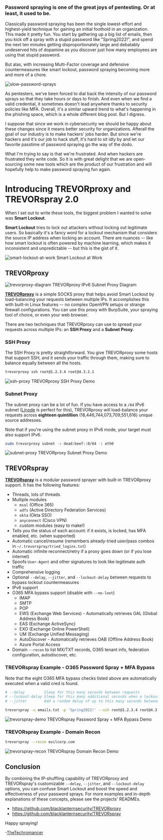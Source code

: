 ### Password spraying is one of the great joys of pentesting. Or at least, it used to be.

Classically password spraying has been the single lowest-effort and highest-yield technique for gaining an initial foothold in an organization. This made it pretty fun. You start by gathering up a big list of emails, then you kick off a spray with a stupid password like "Spring2022!", and spend the next ten minutes getting disproportionately large and debatably undeserved hits of dopamine as you discover just how many employees are using that stupid password.

But alas, with increasing Multi-Factor coverage and defensive countermeasures like smart lockout, password spraying becoming more and more of a chore.

![slow-password-sprays](https://user-images.githubusercontent.com/20261699/149404528-8c89f989-299a-4bd0-831c-c16c908a9f86.png)

As pentesters, we've been forced to dial back the intensity of our password sprays so that they take hours or days to finish. And even when we find a valid credential, it sometimes doesn't lead anywhere thanks to security policies like MFA. Overall, it's a similar upward trend to what's happening in the phishing space, which is a whole different blog post. But I digress.

I suppose that since we work in cybersecurity we should be happy about these changes since it means better security for organizations. Afterall the goal of our industry is to make hackers' jobs harder. But since we're hackers and it's our job to hack stuff, it's hard to sit idly by and let our favorite passtime of password spraying go the way of the dodo.

What I'm trying to say is that we're frustrated. And when hackers are frustrated they write code. So it is with great delight that we are open-sourcing some new tools which are the product of our frustration and will hopefully help to make password spraying fun again.

# Introducing TREVORproxy and TREVORspray 2.0

When I set out to write these tools, the biggest problem I wanted to solve was **Smart Lockout**.

**Smart Lockout** tries to lock out attackers without locking out legitimate users. So basically it's a fancy word for a lockout mechanism that considers the source IP address when locking an account. There are nuances -- like how smart lockout is often powered by machine learning, which makes it inconsistent and unpredictable -- but this is the gist of it.

![smart-lockout-at-work](https://user-images.githubusercontent.com/20261699/149381950-add2eceb-e467-4259-a24b-dfacfdef4b2c.gif)
Smart Lockout at Work

## TREVORproxy

![trevorproxy-diagram](https://user-images.githubusercontent.com/20261699/149545633-a2f14f3a-1abc-4f9a-b589-3a52385ba635.png)
TREVORproxy IPv6 Subnet Proxy Diagram

[**TREVORproxy**](https://github.com/blacklanternsecurity/TREVORproxy) is a simple SOCKS proxy that helps avoid Smart Lockout by load-balancing your requests between multiple IPs. It accomplishes this with built-in Linux features -- no complex OpenVPN setups or strange firewall configurations. You can use this proxy with BurpSuite, your spraying tool of choice, or even your web browser.

There are two techniques that TREVORproxy can use to spread your requests across multiple IPs: an **SSH Proxy** and a **Subnet Proxy**.

### SSH Proxy
The SSH Proxy is pretty straightforward. You give TREVORproxy some hosts that support SSH, and it sends your traffic through them, making sure to balance equally between all the hosts.
~~~bash
trevorproxy ssh root@1.2.3.4 root@4.3.2.1
~~~
![ssh-proxy](https://user-images.githubusercontent.com/20261699/149403633-3b6259c4-6c13-4ae5-abe6-498024a155f5.gif)
TREVORproxy SSH Proxy Demo

### Subnet Proxy
The subnet proxy can be a lot of fun. If you have access to a `/64` IPv6 subnet ([Linode](https://www.linode.com/) is perfect for this), TREVORproxy will load-balance your requests across **eighteen quintillion** (18,446,744,073,709,551,616) unique source addresses.

Note that if you're using the subnet proxy in IPv6 mode, your target must also support IPv6.

~~~bash
sudo trevorproxy subnet -s dead:beef::0/64 -i eth0
~~~
![subnet-proxy](https://user-images.githubusercontent.com/20261699/142468206-4e9a46db-b18b-4969-8934-19d1f3837300.gif)
TREVORproxy Subnet Proxy Demo

## TREVORspray

[**TREVORspray**](https://github.com/blacklanternsecurity/TREVORspray) is a modular password sprayer with built-in TREVORproxy support. It has the following features:
  - Threads, lots of threads
  - Multiple modules
      - `msol` (Office 365)
      - `adfs` (Active Directory Federation Services)
      - `okta` (Okta SSO)
      - `anyconnect` (Cisco VPN)
      - custom modules (easy to make!)
  - Tells you the status of each account: if it exists, is locked, has MFA enabled, etc. (when supported)
  - Automatic cancel/resume (remembers already-tried user/pass combos in `~/.trevorspray/tried_logins.txt`)
  - Automatic infinite reconnect/retry if a proxy goes down (or if you lose internet)
  - Spoofs `User-Agent` and other signatures to look like legitimate auth traffic
  - Comprehensive logging
  - Optional `--delay`, `--jitter`, and `--lockout-delay` between requests to bypass lockout countermeasures
  - IPv6 support
  - O365 MFA bypass support (disable with `--no-loot`)
    - IMAP
    - SMTP
    - POP
    - EWS (Exchange Web Services) - Automatically retrieves GAL (Global Address Book)
    - EAS (Exchange ActiveSync)
    - EXO (Exchange Online PowerShell)
    - UM (Exchange Unified Messaging)
    - AutoDiscover - Automatically retrieves OAB (Offline Address Book)
    - Azure Portal Access
  - Domain `--recon` to list MX/TXT records, O365 tenant info, federation configuration, autodiscover, etc.

### TREVORspray Example - O365 Password Spray + MFA Bypass
Note that the eight O365 MFA bypass checks listed above are automatically executed when a valid cred is found.
~~~bash
# --delay         Sleep for this many seconds between requests
# --lockout-delay Sleep for this many additional seconds when a lockout is encountered
# --jitter        Add a random delay of up to this many seconds between requests

trevorspray -u emails.txt -p 'Spring2022!' --ssh root@1.2.3.4 root@4.3.2.1 --delay 30 --lockout-delay 30 --jitter 10
~~~

![trevorspray-demo](https://user-images.githubusercontent.com/20261699/149219712-8549e15c-2eee-4d7a-a615-e8882b693c3f.gif)
TREVORspray Password Spray + MFA Bypass Demo

### TREVORspray Example - Domain Recon
~~~bash
trevorspray --recon evilcorp.com
~~~

![trevorspray-recon](https://user-images.githubusercontent.com/20261699/149547162-a1affc75-8ac2-478a-9cf9-ad99b41d79c5.gif)
TREVORspray Domain Recon Demo

## Conclusion

By combining the IP-shuffling capability of TREVORproxy and TREVORspray's customizable `--delay`, `--jitter`, and `--lockout-delay` options, you can confuse Smart Lockout and boost the speed and effectiveness of your password sprays. For more examples and in-depth explanations of these concepts, please see the projects' READMEs.

- https://github.com/blacklanternsecurity/TREVORproxy
- https://github.com/blacklanternsecurity/TREVORspray

Happy spraying!

-[TheTechromancer](https://twitter.com/thetechr0mancer)
